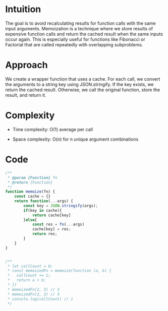 # Intuition
The goal is to avoid recalculating results for function calls with the same input arguments. Memoization is a technique where we store results of expensive function calls and return the cached result when the same inputs occur again. This is especially useful for functions like Fibonacci or Factorial that are called repeatedly with overlapping subproblems.

# Approach
We create a wrapper function that uses a cache. For each call, we convert the arguments to a string key using JSON.stringify. If the key exists, we return the cached result. Otherwise, we call the original function, store the result, and return it.



# Complexity
- Time complexity:
O(1) average per call

- Space complexity:
O(n) for n unique argument combinations

# Code
```javascript []
/**
 * @param {Function} fn
 * @return {Function}
 */
function memoize(fn) {
    const cache = {}
    return function(...args) {
        const key = JSON.stringify(args);
        if(key in cache){
            return cache[key]
        }else{
            const res = fn(...args)
            cache[key] = res;
            return res;
        }
    }
}


/** 
 * let callCount = 0;
 * const memoizedFn = memoize(function (a, b) {
 *	 callCount += 1;
 *   return a + b;
 * })
 * memoizedFn(2, 3) // 5
 * memoizedFn(2, 3) // 5
 * console.log(callCount) // 1 
 */
```